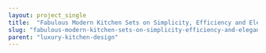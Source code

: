 ```yaml
---
layout: project_single
title:  "Fabulous Modern Kitchen Sets on Simplicity, Efficiency and Elegance"
slug: "fabulous-modern-kitchen-sets-on-simplicity-efficiency-and-elegance"
parent: "luxury-kitchen-design"
---
```

 